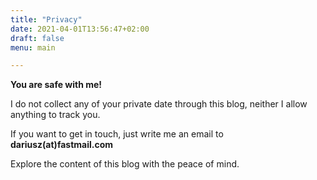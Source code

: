 ```yaml
---
title: "Privacy"
date: 2021-04-01T13:56:47+02:00
draft: false
menu: main

---
```


**You are safe with me!**

I do not collect any of your private date through this blog, neither I allow anything to track you. 

If you want to get in touch, just write me an email to **dariusz(at)fastmail.com**

Explore the content of this blog with the peace of mind. 